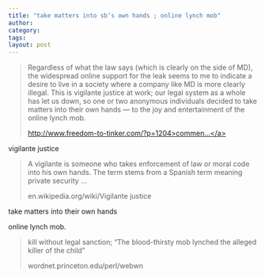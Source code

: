 ```yaml
---
title: "take matters into sb’s own hands ; online lynch mob"
author:
category: 
tags: 
layout: post
---
```

<blockquote>

Regardless of what the law says (which is clearly on the side of MD), the widespread online support for the leak seems to me to indicate a desire to live in a society where a company like MD is more clearly illegal. This is vigilante justice at work; our legal system as a whole has let us down, so one or two anonymous individuals decided to take matters into their own hands — to the joy and entertainment of the online lynch mob.

<a href="http://www.freedom-to-tinker.com/?p=1204>comment-377796">http://www.freedom-to-tinker.com/?p=1204>commen...</a>

</blockquote>

vigilante justice

<blockquote>

A vigilante is someone who takes enforcement of law or moral code into his own hands. The term stems from a Spanish term meaning private security …

en.wikipedia.org/wiki/Vigilante justice

</blockquote>

take matters into their own hands

online lynch mob.

<blockquote>

kill without legal sanction; “The blood-thirsty mob lynched the alleged killer of the child”

wordnet.princeton.edu/perl/webwn

</blockquote>

